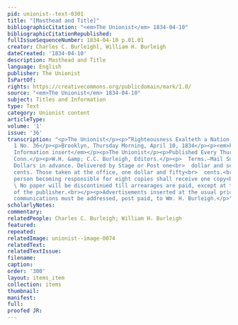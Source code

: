 ```yaml
---
pid: unionist--text-0301
title: "[Masthead and Title]"
bibliographicCitation: "<em>The Unionist</em> 1834-04-10"
bibliographicCitationRepublished: 
fullIssueSequenceNumber: 1834-04-10 p.01.01
creator: Charles C. Burleighl, William H. Burleigh
dateCreated: '1834-04-10'
description: Masthead and Title
language: English
publisher: The Unionist
IsPartOf: 
rights: https://creativecommons.org/publicdomain/mark/1.0/
source: "<em>The Unionist</em> 1834-04-10"
subject: Titles and Information
type: Text
category: Unionist content
articleType: 
volume: '1'
issue: '36'
transcription: "<p>The Unionist</p><p>“Righteousness Exalteth a Nation.”</p><p>Vol.
  1 No. 36</p><p>Brooklyn, Thursday Morning, April 10, 1834</p><p><em>First Column,
  Information insert</em></p><p>The Unionist</p><p>Published Every Thursday Morning,</p><p>Brooklyn,
  Conn.</p><p>W.H. &amp; C.C. Burleigh, Editors.</p><p>  Terms.—Mail Subscribers Two
  Dollars in advance. Delivered by Stage or Post one<br>  dollar and seventy-five
  cents. Those taken at the office, one dollar and fifty<br>  cents.<br></p><p>  Any
  person becoming responsible for eight copies shall receive one copy<br>  gratis.<br></p><p>
  \ No paper will be discontinued till arrearages are paid, except at the<br>  discretion
  of the publisher.<br></p><p>Advertisements inserted at the usual prices.</p><p>All
  communications must be addressed, post paid, to Wm. H. Burleigh.</p>"
scholarlyNotes: 
commentary: 
relatedPeople: Charles C. Burleigh; William H. Burleigh
featured: 
repeated: 
relatedImage: unionist--image-0074
relatedText: 
relatedTextIssue: 
filename: 
caption: 
order: '300'
layout: items_item
collection: items
thumbnail: 
manifest: 
full: 
proofed JR: 
---
```

